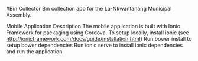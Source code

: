 #Bin Collector
Bin collection app for the La-Nkwantanang Municipal Assembly.

Mobile Application Description
The mobile application is built with Ionic Framework for packaging using Cordova. 
To setup locally, install ionic (see http://ionicframework.com/docs/guide/installation.html)
Run bower install to setup bower dependencies
Run ionic serve to install ionic dependencies and run the application 

